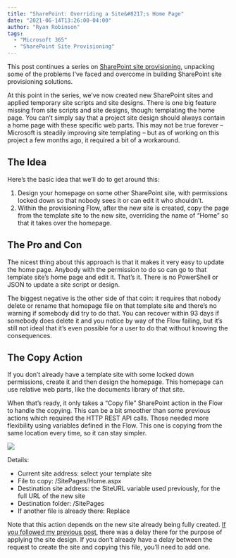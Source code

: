 ```yaml
---
title: "SharePoint: Overriding a Site&#8217;s Home Page"
date: "2021-06-14T13:26:00-04:00"
author: "Ryan Robinson"
tags:
  - "Microsoft 365"
  - "SharePoint Site Provisioning"
---
```


This post continues a series on [SharePoint site provisioning](/tags/sharepoint-site-provisioning/), unpacking some of the problems I’ve faced and overcome in building SharePoint site provisioning solutions.

At this point in the series, we’ve now created new SharePoint sites and applied temporary site scripts and site designs. There is one big feature missing from site scripts and site designs, though: templating the home page. You can’t simply say that a project site design should always contain a home page with these specific web parts. This may not be true forever – Microsoft is steadily improving site templating – but as of working on this project a few months ago, it required a bit of a workaround.

## The Idea

Here’s the basic idea that we’ll do to get around this:

1. Design your homepage on some other SharePoint site, with permissions locked down so that nobody sees it or can edit it who shouldn’t.
2. Within the provisioning Flow, after the new site is created, copy the page from the template site to the new site, overriding the name of “Home” so that it takes over the homepage.

## The Pro and Con

The nicest thing about this approach is that it makes it very easy to update the home page. Anybody with the permission to do so can go to that template site’s home page and edit it. That’s it. There is no PowerShell or JSON to update a site script or design.

The biggest negative is the other side of that coin: it requires that nobody delete or rename that homepage file on that template site and there’s no warning if somebody did try to do that. You can recover within 93 days if somebody does delete it and you notice by way of the Flow failing, but it’s still not ideal that it’s even possible for a user to do that without knowing the consequences.

## The Copy Action

If you don’t already have a template site with some locked down permissions, create it and then design the homepage. This homepage can use relative web parts, like the documents library of that site.

When that’s ready, it only takes a “Copy file” SharePoint action in the Flow to handle the copying. This can be a bit smoother than some previous actions which required the HTTP REST API calls. Those needed more flexibility using variables defined in the Flow. This one is copying from the same location every time, so it can stay simpler.

![](/assets/img/2021/06/CopyHomepage.png)

Details:

- Current site address: select your template site
- File to copy: /SitePages/Home.aspx
- Destination site address: the SiteURL variable used previously, for the full URL of the new site
- Destination folder: /SitePages
- If another file is already there: Replace

Note that this action depends on the new site already being fully created. [If you followed my previous post](/microsoft-365/power-automate/temporary-site-scripts-and-designs/), there was a delay there for the purpose of applying the site design. If you don’t already have a delay between the request to create the site and copying this file, you’ll need to add one.
